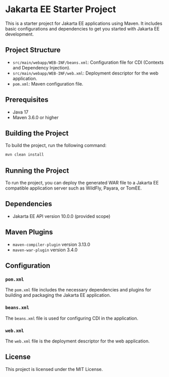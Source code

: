 # Jakarta EE Starter Project

This is a starter project for Jakarta EE applications using Maven. It includes basic configurations and dependencies to get you started with Jakarta EE development.

## Project Structure

- `src/main/webapp/WEB-INF/beans.xml`: Configuration file for CDI (Contexts and Dependency Injection).
- `src/main/webapp/WEB-INF/web.xml`: Deployment descriptor for the web application.
- `pom.xml`: Maven configuration file.

## Prerequisites

- Java 17
- Maven 3.6.0 or higher

## Building the Project

To build the project, run the following command:

```sh
mvn clean install
```

## Running the Project

To run the project, you can deploy the generated WAR file to a Jakarta EE compatible application server such as WildFly, Payara, or TomEE.

## Dependencies

- Jakarta EE API version 10.0.0 (provided scope)

## Maven Plugins

- `maven-compiler-plugin` version 3.13.0
- `maven-war-plugin` version 3.4.0

## Configuration

### `pom.xml`

The `pom.xml` file includes the necessary dependencies and plugins for building and packaging the Jakarta EE application.

### `beans.xml`

The `beans.xml` file is used for configuring CDI in the application.

### `web.xml`

The `web.xml` file is the deployment descriptor for the web application.

## License

This project is licensed under the MIT License.
```